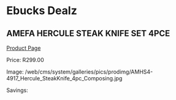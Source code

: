 
# Ebucks Dealz
## AMEFA HERCULE STEAK KNIFE SET 4PCE
[Product Page](https://www.ebucks.com/web/shop/productSelected.do?prodId=1049195529&catId=1236470727)

Price: R299.00

Image: /web/cms/system/galleries/pics/prodimg/AMHS4-4917_Hercule_SteakKnife_4pc_Composing.jpg

Savings: 


	